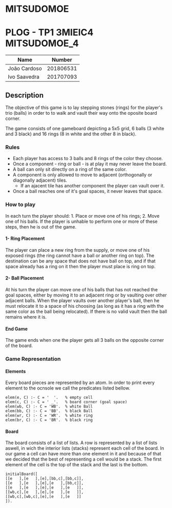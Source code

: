 # MITSUDOMOE
# PLOG - TP1 3MIEIC4 MITSUDOMOE_4

| Name             | Number    |
| ---------------- | --------- |
| João Cardoso     | 201806531 |
| Ivo Saavedra     | 201707093 |

## Description
The objective of this game is to lay stepping stones (rings) for the player's trio (balls) in order to 
to walk and vault their way onto the oposite board corner.

The game consists of one gameboard depicting a 5x5 grid, 6 balls (3 white and 3 black) and 16 rings (8 in white and the other 8 in black).

### Rules
+ Each player has access to 3 balls and 8 rings of the color they choose.
+ Once a component - ring or ball - is at play it may never leave the board.
+ A ball can only sit directly on a ring of the same color.
+ A component is only allowed to move to adjacent (orthogonally or diagonally adjacent) tiles.
    - If an ajacent tile has another component the player can vault over it.
+ Once a ball reaches one of it's goal spaces, it never leaves that space.

### How to play
In each turn the player should:
    1. Place or move one of his rings;
    2. Move one of his balls.
If the player is unhable to perform one or more of these steps, then he is out of the game.

#### 1- Ring Placement
The player can place a new ring from the supply, or move one of his exposed rings (the ring cannot have a ball or another ring on top).
The destination can be any space that does not have ball on top, and if that space already has a ring on it then the player must place is ring on top.

#### 2- Ball Placement
At his turn the player can move one of his balls that has not reached the goal spaces, either by moving it to an adjacent ring or by vaulting over 
other adjacent balls.
When the player vaults over another player's ball, then he must relocate it to a space of his choosing (as long as it has a ring with the same color as the ball being relocated). If there is no valid vault then the ball remains where it is.

#### End Game
The game ends when one the player gets all 3 balls on the opposite corner of the board.

### Game Representation
#### Elements
Every board pieces are represented by an atom. In order to print every element to the ocnsole we call the predicates listed bellow.
    
    elem(e, C) :- C = '  '.   % empty cell
    elem(c, C) :- C = ' _'.   % board corner (goal space)
    elem(wb, C) :- C = 'WB'.  % white Ball
    elem(bb, C) :- C = 'BB'.  % black Ball
    elem(wr, C) :- C = 'WR'.  % white ring
    elem(br, C) :- C = 'BR'.  % black ring

#### Board
The board consists of a list of lists. A row is represented by a list of lists aswell, in wich the interior lists (stacks) represent each cell of the board. In our game a cell can have more than one element in it and because of that we decided that the best of representing a cell would be a stack. The first element of the cell is the top of the stack and the last is the bottom.

    initialBoard([
    [[e   ],[e   ],[e],[bb,c],[bb,c]],
    [[e   ],[e   ],[e],[e   ],[bb,c]],
    [[e   ],[e   ],[e],[e   ],[e   ]],
    [[wb,c],[e   ],[e],[e   ],[e   ]],
    [[wb,c],[wb,c],[e],[e   ],[e   ]]
    ]).

    





